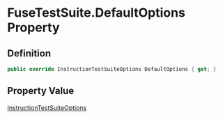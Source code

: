 # FuseTestSuite.DefaultOptions Property
## Definition

```c#
public override InstructionTestSuiteOptions DefaultOptions { get; }
```

## Property Value

[InstructionTestSuiteOptions](MrKWatkins.EmulatorTestSuites.Z80.Instruction.InstructionTestSuiteOptions.md)
